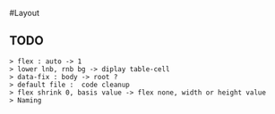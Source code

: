 #Layout

## TODO
	> flex : auto -> 1
	> lower lnb, rnb bg -> diplay table-cell
	> data-fix : body -> root ?
	> default file :  code cleanup
	> flex shrink 0, basis value -> flex none, width or height value
	> Naming